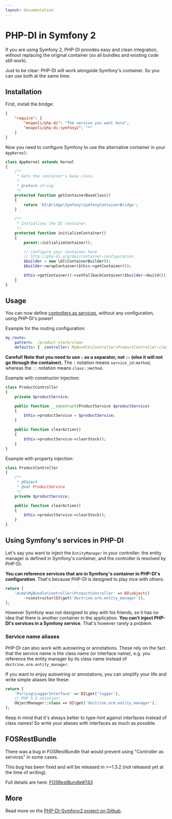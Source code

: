 ```yaml
---
layout: documentation
---
```


# PHP-DI in Symfony 2

If you are using Symfony 2, PHP-DI provides easy and clean integration, without replacing the original container
(so all bundles and existing code still work).

Just to be clear: PHP-DI will work alongside Symfony's container. So you can use both at the same time.

## Installation

First, install the bridge:

```json
{
    "require": {
        "mnapoli/php-di": "The version you want here",
        "mnapoli/php-di-symfony2": "*"
    }
}
```

Now you need to configure Symfony to use the alternative container in your `AppKernel`:

```php
class AppKernel extends Kernel
{
    /**
     * Gets the container's base class.
     *
     * @return string
     */
    protected function getContainerBaseClass()
    {
        return 'DI\Bridge\Symfony\SymfonyContainerBridge';
    }

    /**
     * Initializes the DI container.
     */
    protected function initializeContainer()
    {
        parent::initializeContainer();

        // Configure your container here
        // http://php-di.org/doc/container-configuration
        $builder = new \DI\ContainerBuilder();
        $builder->wrapContainer($this->getContainer());

        $this->getContainer()->setFallbackContainer($builder->build());
    }
}
```


## Usage

You can now define [controllers as services](http://symfony.com/doc/current/cookbook/controller/service.html),
without any configuration, using PHP-DI's power!

Example for the routing configuration:

```yaml
my_route:
    pattern:  /product-stock/clear
    defaults: { _controller: MyBundle\Controller\ProductController:clearAction }
```

**Careful! Note that you need to use `:` as a separator, not `::` (else it will not go through the container).**
The `:` notation means `service_id:method`, whereas the `::` notation means `class::method`.

Example with constructor injection:

```php
class ProductController
{
    private $productService;

    public function __construct(ProductService $productService)
    {
        $this->productService = $productService;
    }

    public function clearAction()
    {
        $this->productService->clearStock();
    }
}
```

Example with property injection:

```php
class ProductController
{
    /**
     * @Inject
     * @var ProductService
     */
    private $productService;

    public function clearAction()
    {
        $this->productService->clearStock();
    }
}
```


## Using Symfony's services in PHP-DI

Let's say you want to inject the `EntityManager` in your controller: the entity manager is defined
in Symfony's container, and the controller is resolved by PHP-DI.

**You can reference services that are in Symfony's container in PHP-DI's configuration**.
That's because PHP-DI is designed to play nice with others:

```php
return [
    'Acme\MyBundle\Controller\ProductController' => DI\object()
        ->constructor(DI\get('doctrine.orm.entity_manager')),
];
```

However Symfony was not designed to play with his friends, so it has no idea that there is
another container in the application. **You can't inject PHP-DI's services in a Symfony service**.
That's however rarely a problem.

### Service name aliases

PHP-DI can also work with autowiring or annotations. These rely on the fact that the service name
is the class name (or interface name), e.g. you reference the entity manager by its class name
instead of `doctrine.orm.entity_manager`.

If you want to enjoy autowiring or annotations, you can simplify your life and write simple aliases
like these:

```php
return [
    'Psr\Log\LoggerInterface' => DI\get('logger'),
    // PHP 5.5 notation:
    ObjectManager::class => DI\get('doctrine.orm.entity_manager'),
];
```

Keep in mind that it's always better to type-hint against interfaces instead of class names!
So write your aliases with interfaces as much as possible.


## FOSRestBundle

There was a bug in FOSRestBundle that would prevent using "Controller as services" in some cases.

This bug has been fixed and will be released in >=1.3.2 (not released yet at the time of writing).

Full details are here: [FOSRestBundle#743](https://github.com/FriendsOfSymfony/FOSRestBundle/pull/743)


## More

Read more on the [PHP-DI-Symfony2 project on Github](https://github.com/mnapoli/PHP-DI-Symfony2).

